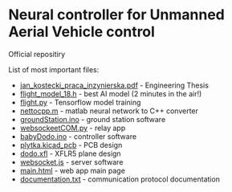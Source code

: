 # Neural controller for Unmanned Aerial Vehicle control
Official repositiry 

List of most important files:

- [jan_kostecki_praca_inzynierska.pdf](/praca/jan_kostecki_praca_inzynierska.pdf) - Engineering Thesis
- [flight_model_18.h](/Kontroler/babyDodoTFPPM/flight_model_18.h) - best AI model (2 minutes in the air!)
- [flight.py](/AI/sintest.py) - Tensorflow model training
- [nettocpp.m](/AI/nettocpp.m) - matlab neural network to C++ converter
- [groundStation.ino](/Ground%20Station/groundStation/groundStation.ino) - ground station software
- [websockeetCOM.py](/Ground%20Station/websocketCOM.py) - relay app
- [babyDodo.ino](/Kontroler/babyDodo/babyDodo.ino) - controller software
- [plytka.kicad_pcb](/plytka/plytka/plytka.kicad_pcb) - PCB design
- [dodo.xfl](/samolot/dodo.xfl) - XFLR5 plane design
- [websocket.js](/serwer/websocket.js) - server software
- [main.html](/webapp/main.html) - web app main page
- [documentation.txt](/documentation.md) - communication protocol documentation
